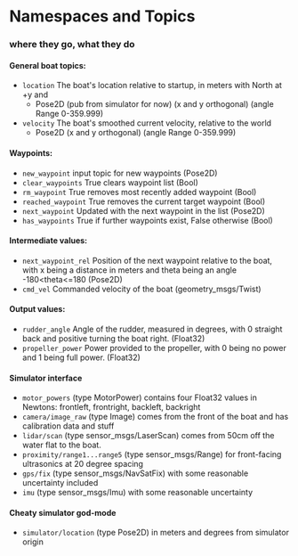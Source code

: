 # Namespaces and Topics
### where they go, what they do

#### General boat topics:
* `location` The boat's location relative to startup, in meters with North at +y and
  * Pose2D (pub from simulator for now) (x and y orthogonal) (angle Range 0-359.999)
* `velocity` The boat's smoothed current velocity, relative to the world
  * Pose2D (x and y orthogonal) (angle Range 0-359.999)

#### Waypoints:
* `new_waypoint` input topic for new waypoints (Pose2D)
* `clear_waypoints` True clears waypoint list (Bool)
* `rm_waypoint` True removes most recently added waypoint (Bool)
* `reached_waypoint` True removes the current target waypoint (Bool)
* `next_waypoint` Updated with the next waypoint in the list (Pose2D)
* `has_waypoints` True if further waypoints exist, False otherwise (Bool)


#### Intermediate values:
* `next_waypoint_rel` Position of the next waypoint relative to the boat, with x being a distance in meters and theta being an angle -180<theta<=180 (Pose2D)
* `cmd_vel` Commanded velocity of the boat (geometry_msgs/Twist)


#### Output values:
* `rudder_angle` Angle of the rudder, measured in degrees, with 0 straight back and positive turning the boat right. (Float32)
* `propeller_power` Power provided to the propeller, with 0 being no power and 1 being full power. (Float32)

#### Simulator interface
* `motor_powers` (type MotorPower) contains four Float32 values in Newtons: frontleft, frontright, backleft, backright
* `camera/image_raw` (type Image) comes from the front of the boat and has calibration data and stuff
* `lidar/scan` (type sensor_msgs/LaserScan) comes from 50cm off the water flat to the boat.
* `proximity/range1...range5` (type sensor_msgs/Range) for front-facing ultrasonics at 20 degree spacing
* `gps/fix` (type sensor_msgs/NavSatFix) with some reasonable uncertainty included
* `imu` (type sensor_msgs/Imu) with some reasonable uncertainty

#### Cheaty simulator god-mode
* `simulator/location` (type Pose2D) in meters and degrees from simulator origin
